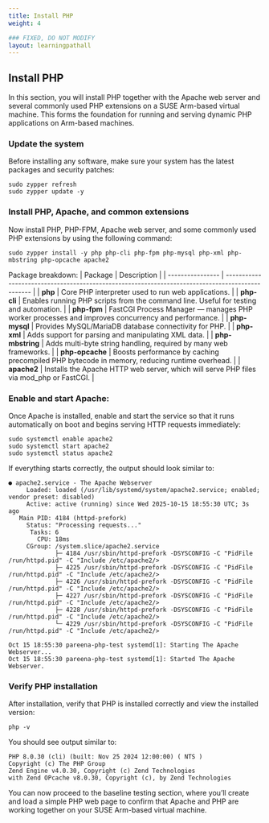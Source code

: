 ```yaml
---
title: Install PHP
weight: 4

### FIXED, DO NOT MODIFY
layout: learningpathall
---
```


## Install PHP 
In this section, you will install PHP together with the Apache web server and several commonly used PHP extensions on a SUSE Arm-based virtual machine. This forms the foundation for running and serving dynamic PHP applications on Arm-based machines.

### Update the system
Before installing any software, make sure your system has the latest packages and security patches:

```console
sudo zypper refresh
sudo zypper update -y
```

### Install PHP, Apache, and common extensions
Now install PHP, PHP-FPM, Apache web server, and some commonly used PHP extensions by using the following command:

```console
sudo zypper install -y php php-cli php-fpm php-mysql php-xml php-mbstring php-opcache apache2
```
Package breakdown:
| Package          | Description                                                                                      |
| ---------------- | ------------------------------------------------------------------------------------------------ |
| **php**          | Core PHP interpreter used to run web applications.                                               |
| **php-cli**      | Enables running PHP scripts from the command line. Useful for testing and automation.            |
| **php-fpm**      | FastCGI Process Manager — manages PHP worker processes and improves concurrency and performance. |
| **php-mysql**    | Provides MySQL/MariaDB database connectivity for PHP.                                            |
| **php-xml**      | Adds support for parsing and manipulating XML data.                                              |
| **php-mbstring** | Adds multi-byte string handling, required by many web frameworks.                                |
| **php-opcache**  | Boosts performance by caching precompiled PHP bytecode in memory, reducing runtime overhead.     |
| **apache2**      | Installs the Apache HTTP web server, which will serve PHP files via mod_php or FastCGI.          |


### Enable and start Apache:
Once Apache is installed, enable and start the service so that it runs automatically on boot and begins serving HTTP requests immediately:
```console
sudo systemctl enable apache2
sudo systemctl start apache2
sudo systemctl status apache2
```
If everything starts correctly, the output should look similar to:

```output
● apache2.service - The Apache Webserver
     Loaded: loaded (/usr/lib/systemd/system/apache2.service; enabled; vendor preset: disabled)
     Active: active (running) since Wed 2025-10-15 18:55:30 UTC; 3s ago
   Main PID: 4184 (httpd-prefork)
     Status: "Processing requests..."
      Tasks: 6
        CPU: 18ms
     CGroup: /system.slice/apache2.service
             ├─ 4184 /usr/sbin/httpd-prefork -DSYSCONFIG -C "PidFile /run/httpd.pid" -C "Include /etc/apache2/>
             ├─ 4225 /usr/sbin/httpd-prefork -DSYSCONFIG -C "PidFile /run/httpd.pid" -C "Include /etc/apache2/>
             ├─ 4226 /usr/sbin/httpd-prefork -DSYSCONFIG -C "PidFile /run/httpd.pid" -C "Include /etc/apache2/>
             ├─ 4227 /usr/sbin/httpd-prefork -DSYSCONFIG -C "PidFile /run/httpd.pid" -C "Include /etc/apache2/>
             ├─ 4228 /usr/sbin/httpd-prefork -DSYSCONFIG -C "PidFile /run/httpd.pid" -C "Include /etc/apache2/>
             └─ 4229 /usr/sbin/httpd-prefork -DSYSCONFIG -C "PidFile /run/httpd.pid" -C "Include /etc/apache2/>

Oct 15 18:55:30 pareena-php-test systemd[1]: Starting The Apache Webserver...
Oct 15 18:55:30 pareena-php-test systemd[1]: Started The Apache Webserver.
```

### Verify PHP installation
After installation, verify that PHP is installed correctly and view the installed version:

```console
php -v
```
You should see output similar to:
```output
PHP 8.0.30 (cli) (built: Nov 25 2024 12:00:00) ( NTS )
Copyright (c) The PHP Group
Zend Engine v4.0.30, Copyright (c) Zend Technologies
with Zend OPcache v8.0.30, Copyright (c), by Zend Technologies
```
You can now proceed to the baseline testing section, where you’ll create and load a simple PHP web page to confirm that Apache and PHP are working together on your SUSE Arm-based virtual machine.
